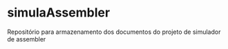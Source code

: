 # simulaAssembler
Repositório para armazenamento dos documentos do projeto de simulador de assembler
